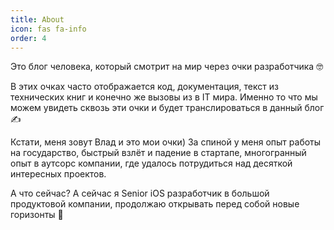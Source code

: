 ```yaml
---
title: About
icon: fas fa-info
order: 4
---
```


Это блог человека, который смотрит на мир через очки разработчика 🤓

В этих очках часто отображается код, документация, текст из технических книг и конечно же вызовы из в IT мира. Именно то что мы можем увидеть сквозь эти очки и будет транслироваться в данный блог ✍️

Кстати, меня зовут Влад и это мои очки) За спиной у меня опыт работы на государство, быстрый взлёт и падение в стартапе, многогранный опыт в аутсорс компании, где удалось потрудиться над десяткой интересных проектов. 

А что сейчас? А сейчас я Senior iOS разработчик в большой продуктовой компании, продолжаю открывать перед собой новые горизонты 🚀
